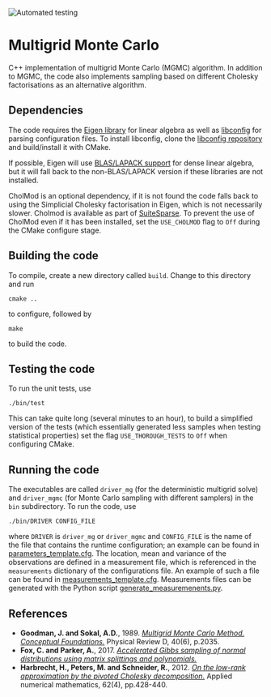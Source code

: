 ![Automated testing](https://github.com/eikehmueller/MultigridMC/actions/workflows/automated_testing.yml/badge.svg?event=push)


# Multigrid Monte Carlo
C++ implementation of multigrid Monte Carlo (MGMC) algorithm. In addition to MGMC, the code also implements sampling based on different Cholesky factorisations as an alternative algorithm.

## Dependencies
The code requires the [Eigen library](https://eigen.tuxfamily.org/index.php?title=Main_Page) for linear algebra as well as [libconfig](https://hyperrealm.github.io/libconfig/) for parsing configuration files. To install libconfig, clone the [libconfig repository](https://github.com/hyperrealm/libconfig) and build/install it with CMake.

If possible, Eigen will use [BLAS/LAPACK support](https://eigen.tuxfamily.org/dox/TopicUsingBlasLapack.html) for dense linear algebra, but it will fall back to the non-BLAS/LAPACK version if these libraries are not installed.

CholMod is an optional dependency, if it is not found the code falls back to using the Simplicial Cholesky factorisation in Eigen, which is not necessarily slower. Cholmod is available as part of [SuiteSparse](https://people.engr.tamu.edu/davis/suitesparse.html). To prevent the use of CholMod even if it has been installed, set the `USE_CHOLMOD` flag to `Off` during the CMake configure stage.

## Building the code
To compile, create a new directory called `build`. Change to this directory and run

```
cmake ..
```

to configure, followed by

```
make
```

to build the code.

## Testing the code
To run the unit tests, use

```
./bin/test
```

This can take quite long (several minutes to an hour), to build a simplified version of the tests (which essentially generated less samples when testing statistical properties) set the flag `USE_THOROUGH_TESTS` to `Off` when configuring CMake.

## Running the code
The executables are called `driver_mg` (for the deterministic multigrid solve) and `driver_mgmc` (for Monte Carlo sampling with different samplers) in the `bin` subdirectory. To run the code, use

```
./bin/DRIVER CONFIG_FILE
```

where `DRIVER` is `driver_mg` or `driver_mgmc` and `CONFIG_FILE` is the name of the file that contains the runtime configuration; an example can be found in [parameters_template.cfg](parameters_template.cfg). The location, mean and variance of the observations are defined in a measurement file, which is referenced in the `measurements` dictionary of the configurations file. An example of such a file can be found in [measurements_template.cfg](measurements_template.cfg). Measurements files can be generated with the Python script [generate_measuremenents.py](python/generate_measurements.py).

## References

* **Goodman, J. and Sokal, A.D.**, 1989. [*Multigrid Monte Carlo Method. Conceptual Foundations.*](https://journals.aps.org/prd/abstract/10.1103/PhysRevD.40.2035) Physical Review D, 40(6), p.2035.
* **Fox, C. and Parker, A.**, 2017. [*Accelerated Gibbs sampling of normal distributions using matrix splittings and polynomials.*](https://projecteuclid.org/journals/bernoulli/volume-23/issue-4B/Accelerated-Gibbs-sampling-of-normal-distributions-using-matrix-splittings-and/10.3150/16-BEJ863.pdf)
* **Harbrecht, H., Peters, M. and Schneider, R.**, 2012. [*On the low-rank approximation by the pivoted Cholesky decomposition.*](http://dfg-spp1324.de/download/preprints/preprint076.pdf) Applied numerical mathematics, 62(4), pp.428-440.